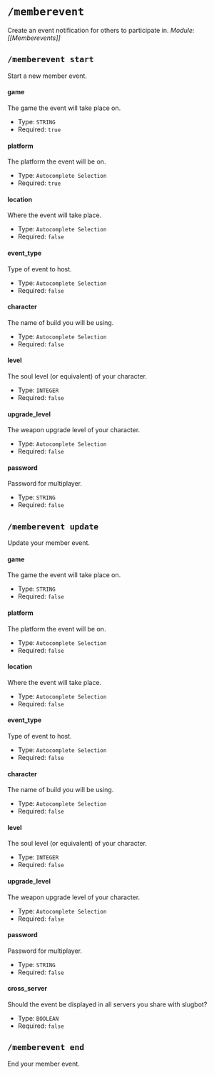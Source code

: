 # `/memberevent`
Create an event notification for others to participate in.
*Module: [[Memberevents]]*
## `/memberevent start`
Start a new member event.
#### game
The game the event will take place on.
- Type: `STRING`
- Required: `true`
#### platform
The platform the event will be on.
- Type: `Autocomplete Selection`
- Required: `true`
#### location
Where the event will take place.
- Type: `Autocomplete Selection`
- Required: `false`
#### event_type
Type of event to host.
- Type: `Autocomplete Selection`
- Required: `false`
#### character
The name of build you will be using.
- Type: `Autocomplete Selection`
- Required: `false`
#### level
The soul level (or equivalent) of your character.
- Type: `INTEGER`
- Required: `false`
#### upgrade_level
The weapon upgrade level of your character.
- Type: `Autocomplete Selection`
- Required: `false`
#### password
Password for multiplayer.
- Type: `STRING`
- Required: `false`
## `/memberevent update`
Update your member event.
#### game
The game the event will take place on.
- Type: `STRING`
- Required: `false`
#### platform
The platform the event will be on.
- Type: `Autocomplete Selection`
- Required: `false`
#### location
Where the event will take place.
- Type: `Autocomplete Selection`
- Required: `false`
#### event_type
Type of event to host.
- Type: `Autocomplete Selection`
- Required: `false`
#### character
The name of build you will be using.
- Type: `Autocomplete Selection`
- Required: `false`
#### level
The soul level (or equivalent) of your character.
- Type: `INTEGER`
- Required: `false`
#### upgrade_level
The weapon upgrade level of your character.
- Type: `Autocomplete Selection`
- Required: `false`
#### password
Password for multiplayer.
- Type: `STRING`
- Required: `false`
#### cross_server
Should the event be displayed in all servers you share with slugbot?
- Type: `BOOLEAN`
- Required: `false`
## `/memberevent end`
End your member event.
